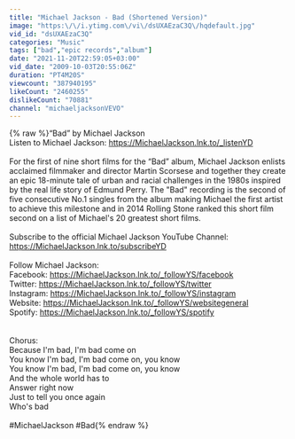 ```yaml
---
title: "Michael Jackson - Bad (Shortened Version)"
image: "https:\/\/i.ytimg.com\/vi\/dsUXAEzaC3Q\/hqdefault.jpg"
vid_id: "dsUXAEzaC3Q"
categories: "Music"
tags: ["bad","epic records","album"]
date: "2021-11-20T22:59:05+03:00"
vid_date: "2009-10-03T20:55:06Z"
duration: "PT4M20S"
viewcount: "387940195"
likeCount: "2460255"
dislikeCount: "70881"
channel: "michaeljacksonVEVO"
---
```

{% raw %}“Bad” by Michael Jackson<br />Listen to Michael Jackson: <a rel="nofollow" target="blank" href="https://MichaelJackson.lnk.to/_listenYD">https://MichaelJackson.lnk.to/_listenYD</a><br /><br />For the first of nine short films for the “Bad” album, Michael Jackson enlists acclaimed filmmaker and director Martin Scorsese and together they create an epic 18-minute tale of urban and racial challenges in the 1980s inspired by the real life story of Edmund Perry. The &quot;Bad&quot; recording is the second of five consecutive No.1 singles from the album making Michael the first artist to achieve this milestone and in 2014 Rolling Stone ranked this short film second on a list of Michael's 20 greatest short films.<br /> <br />Subscribe to the official Michael Jackson YouTube Channel: <a rel="nofollow" target="blank" href="https://MichaelJackson.lnk.to/subscribeYD">https://MichaelJackson.lnk.to/subscribeYD</a><br /><br />Follow Michael Jackson:<br />Facebook: <a rel="nofollow" target="blank" href="https://MichaelJackson.lnk.to/_followYS/facebook">https://MichaelJackson.lnk.to/_followYS/facebook</a><br />Twitter: <a rel="nofollow" target="blank" href="https://MichaelJackson.lnk.to/_followYS/twitter">https://MichaelJackson.lnk.to/_followYS/twitter</a><br />Instagram: <a rel="nofollow" target="blank" href="https://MichaelJackson.lnk.to/_followYS/instagram">https://MichaelJackson.lnk.to/_followYS/instagram</a><br />Website: <a rel="nofollow" target="blank" href="https://MichaelJackson.lnk.to/_followYS/websitegeneral">https://MichaelJackson.lnk.to/_followYS/websitegeneral</a><br />Spotify: <a rel="nofollow" target="blank" href="https://MichaelJackson.lnk.to/_followYS/spotify">https://MichaelJackson.lnk.to/_followYS/spotify</a><br /><br /> <br />Chorus:<br />Because I'm bad, I'm bad come on<br />You know I'm bad, I'm bad come on, you know<br />You know I'm bad, I'm bad come on, you know<br />And the whole world has to<br />Answer right now<br />Just to tell you once again<br />Who's bad<br /> <br />#MichaelJackson #Bad{% endraw %}
